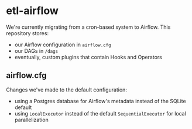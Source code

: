# etl-airflow

We're currently migrating from a cron-based system to Airflow. This repository stores:

- our Airflow configuration in `airflow.cfg`
- our DAGs in `/dags`
- eventually, custom plugins that contain Hooks and Operators

## airflow.cfg

Changes we've made to the default configuration:

- using a Postgres database for Airflow's metadata instead of the SQLite default
- using `LocalExecutor` instead of the default `SequentialExecutor` for local parallelization



